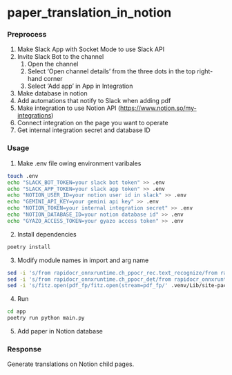 # paper_translation_in_notion

### Preprocess
1. Make Slack App with Socket Mode to use Slack API
2. Invite Slack Bot to the channel
    1. Open the channel
    2. Select ‘Open channel details’ from the three dots in the top right-hand corner
    3. Select ‘Add app’ in App in Integration
3. Make database in notion
4. Add automations that notify to Slack when adding pdf
5. Make integration to use Notion API (https://www.notion.so/my-integrations)
6. Connect integration on the page you want to operate
7. Get internal integration secret and database ID

### Usage
1. Make .env file owing environment varibales
```bash
touch .env
echo "SLACK_BOT_TOKEN=your slack bot token" >> .env
echo "SLACK_APP_TOKEN=your slack app token" >> .env
echo "NOTION_USER_ID=your notion user id in slack" >> .env
echo "GEMINI_API_KEY=your gemini api key" >> .env
echo "NOTION_TOKEN=your internal integration secret" >> .env
echo "NOTION_DATABASE_ID=your notion database id" >> .env
echo "GYAZO_ACCESS_TOKEN=your gyazo access token" >> .env
```

2. Install dependencies
```bash
poetry install
```

3. Modify module names in import and arg name
```bash
sed -i 's/from rapidocr_onnxruntime.ch_ppocr_rec.text_recognize/from rapidocr_onnxruntime.ch_ppocr_v3_rec.text_recognize/' .venv/Lib/site-packages/cnocr/ppocr/rapid_recognizer.py
sed -i 's/from rapidocr_onnxruntime.ch_ppocr_det/from rapidocr_onnxruntime.ch_ppocr_v3_det/' .venv/Lib/site-packages/cnstd/ppocr/rapid_detector.py
sed -i 's/fitz.open(pdf_fp/fitz.open(stream=pdf_fp/' .venv/Lib/site-packages/pix2text/pix_to_text.py
```

4. Run
```bash
cd app
poetry run python main.py
```

5. Add paper in Notion database

### Response
Generate translations on Notion child pages.